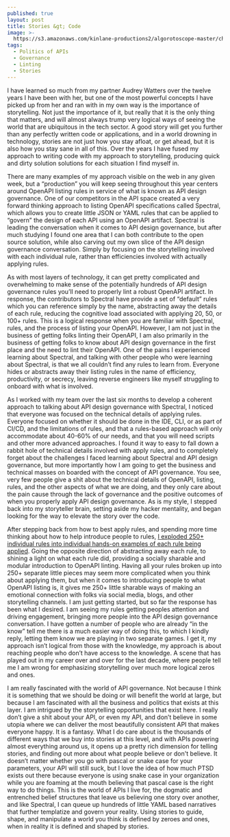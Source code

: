 ```yaml
---
published: true
layout: post
title: Stories &gt; Code
image: >-
  https://s3.amazonaws.com/kinlane-productions2/algorotoscope-master/christianity-christianity-under-construction-blue-circuit.jpg
tags:
  - Politics of APIs
  - Governance
  - Linting
  - Stories
---
```

I have learned so much from my partner Audrey Watters over the twelve years I have been with her, but one of the most powerful concepts I have picked up from her and ran with in my own way is the importance of storytelling. Not just the importance of it, but really that it is the only thing that matters, and will almost always trump very logical ways of seeing the world that are ubiquitous in the tech sector. A good story will get you further than any perfectly written code or applications, and in a world drowning in technology, stories are not just how you stay afloat, or get ahead, but it is also how you stay sane in all of this. Over the years I have fused my approach to writing code with my approach to storytelling, producing quick and dirty solution solutions for each situation I find myself in.

There are many examples of my approach visible on the web in any given week, but a “production” you will keep seeing throughout this year centers around OpenAPI listing rules in service of what is known as API design governance. One of our competitors in the API space created a very forward thinking approach to listing OpenAPI specifications called Spectral, which allows you to create little JSON or YAML rules that can be applied to “govern” the design of each API using an OpenAPI artifact. Spectral is leading the conversation when it comes to API design governance, but after much studying I found one area that I can both contribute to the open source solution, while also carving out my own slice of the API design governance conversation. Simply by focusing on the storytelling involved with each individual rule, rather than efficiencies involved with actually applying rules.

As with most layers of technology, it can get pretty complicated and overwhelming to make sense of the potentially hundreds of API design governance rules you’ll need to properly lint a robust OpenAPI artifact. In response, the contributors to Spectral have provide a set of “default” rules which you can reference simply by the name, abstracting away the details of each rule, reducing the cognitive load associated with applying 20, 50, or 100+ rules. This is a logical response when you are familiar with Spectral, rules, and the process of listing your OpenAPI. However, I am not just in the business of getting folks linting their OpenAPI, I am also primarily in the business of getting folks to know about API design governance in the first place and the need to lint their OpenAPI. One of the pains I experienced learning about Spectral, and talking with other people who were learning about Spectral, is that we all couldn’t find any rules to learn from. Everyone hides or abstracts away their listing rules in the name of efficiency, productivity, or secrecy, leaving reverse engineers like myself struggling to onboard with what is involved.

As I worked with my team over the last six months to develop a coherent approach to talking about API design governance with Spectral, I noticed that everyone was focused on the technical details of applying rules. Everyone focused on whether it should be done in the IDE, CLI, or as part of CI/CD, and the limitations of rules, and that a rules-based approach will only accommodate about 40-60% of our needs, and that you will need scripts and other more advanced approaches. I found it way to easy to fall down a rabbit hole of technical details involved with apply rules, and to completely forget about the challenges I faced learning about Spectral and API design governance, but more importantly how I am going to get the business and technical masses on boarded with the concept of API governance. You see, very few people give a shit about the technical details of OpenAPI, listing, rules, and the other aspects of what we are doing, and they only care about the pain cause through the lack of governance and the positive outcomes of when you properly apply API design governance. As is my style, I stepped back into my storyteller brain, setting aside my hacker mentality, and began looking for the way to elevate the story over the code.

After stepping back from how to best apply rules, and spending more time thinking about how to help introduce people to rules, [I exploded 250+ individual rules into individual hands-on examples of each rule being applied](https://www.postman.com/postman/workspace/postman-open-technologies-governance-rules). Going the opposite direction of abstracting away each rule, to shining a light on what each rule did, providing a socially sharable and modular introduction to OpenAPI linting. Having all your rules broken up into 250+ separate little pieces may seem more complicated when you think about applying them, but when it comes to introducing people to what OpenAPI listing is, it gives me 250+ little sharable ways of making an emotional connection with folks via social media, blogs, and other storytelling channels. I am just getting started, but so far the response has been what I desired. I am seeing my rules getting peoples attention and driving engagement, bringing more people into the API design governance conversation. I have gotten a number of people who are already “in the know” tell me there is a much easier way of doing this, to which I kindly reply, letting them know we are playing in two separate games. I get it, my approach isn’t logical from those with the knowledge, my approach is about reaching people who don’t have access to the knowledge. A scene that has played out in my career over and over for the last decade, where people tell me I am wrong for emphasizing storytelling over much more logical zeros and ones.

I am really fascinated with the world of API governance. Not because I think it is something that we should be doing or will benefit the world at large, but because I am fascinated with all the business and politics that exists at this layer. I am intrigued by the storytelling opportunities that exist here. I really don’t give a shit about your API, or even my API, and don’t believe in some utopia where we can deliver the most beautifully consistent API that makes everyone happy. It is a fantasy. What I do care about is the thousands of different ways that we buy into stories at this level, and with APIs powering almost everything around us, it opens up a pretty rich dimension for telling stories, and finding out more about what people believe or don't believe. It doesn’t matter whether you go with pascal or snake case for your parameters, your API will still suck, but I love the idea of how much PTSD exists out there because everyone is using snake case in your organization while you are foaming at the mouth believing that pascal case is the right way to do things. This is the world of APIs I live for, the dogmatic and entrenched belief structures that leave us believing one story over another, and like Spectral, I can queue up hundreds of little YAML based narratives that further templatize and govern your reality. Using stories to guide, shape, and manipulate a world you think is defined by zeroes and ones, when in reality it is defined and shaped by stories.